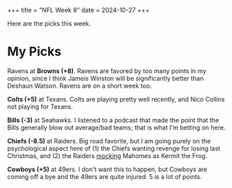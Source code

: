 +++
title = "NFL Week 8"
date = 2024-10-27
+++

Here are the picks this week.

# My Picks

Ravens at **Browns (+8)**. Ravens are favored by too many points in my opinion, since I think Jameis Winston will be significantly better than Deshaun Watson. Ravens are on a short week too.

**Colts (+5)** at Texans. Colts are playing pretty well recently, and Nico Collins not playing for Texans. 

**Bills (-3)** at Seahawks. I listened to a podcast that made the point that the Bills generally blow out average/bad teams; that is what I'm betting on here. 

**Chiefs (-8.5)** at Raiders. Big road favorite, but I am going purely on the psychological aspect here of (1) the Chiefs wanting revenge for losing last Christmas, and (2) the Raiders [mocking](https://x.com/AdamSchefter/status/1850502324088668476?ref_src=twsrc%5Egoogle%7Ctwcamp%5Eserp%7Ctwgr%5Etweet) Mahomes as Kermit the Frog.

**Cowboys (+5)** at 49ers. I don't want this to happen, but Cowboys are coming off a bye and the 49ers are quite injured. 5 is a lot of points.